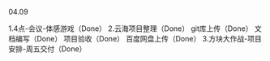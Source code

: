 04.09

1.4点-会议-体感游戏（Done）
2.云海项目整理（Done）
git库上传（Done）
文档编写（Done）
项目验收（Done）
百度网盘上传（Done）
3.方块大作战-项目安排-周五交付（Done）